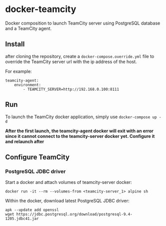 # docker-teamcity

Docker composition to launch TeamCity server using PostgreSQL database and a TeamCity agent.

## Install

after cloning the repository, create a `docker-compose.override.yml` file to override the TeamCity server url with the ip address of the host.

For example:
```
teamcity-agent:
    environment:
        - TEAMCITY_SERVER=http://192.168.0.100:8111
```

## Run

To launch the TeamCity docker application, simply use `docker-compose up -d`

**After the first launch, the teamcity-agent docker will exit with an error since it cannot connect to the teamcity-server docker yet. Configure it and relaunch after**

## Configure TeamCity
### PostgreSQL JDBC driver

Start a docker and attach volumes of teamcity-server docker:
```
docker run -it --rm --volumes-from <teamcity-server_1> alpine sh
```

Within the docker, download latest PostgreSQL JDBC driver:
```
apk --update add openssl
wget https://jdbc.postgresql.org/download/postgresql-9.4-1205.jdbc41.jar
```
